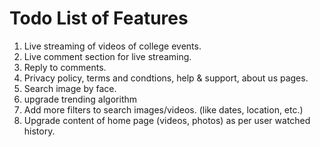 # Todo List of Features

1. Live streaming of videos of college events.
2. Live comment section for live streaming.
3. Reply to comments.
4. Privacy policy, terms and condtions, help & support, about us pages.
5. Search image by face.
6. upgrade trending algorithm
7. Add more filters to search images/videos. (like dates, location, etc.)
8. Upgrade content of home page (videos, photos) as per user watched history.
